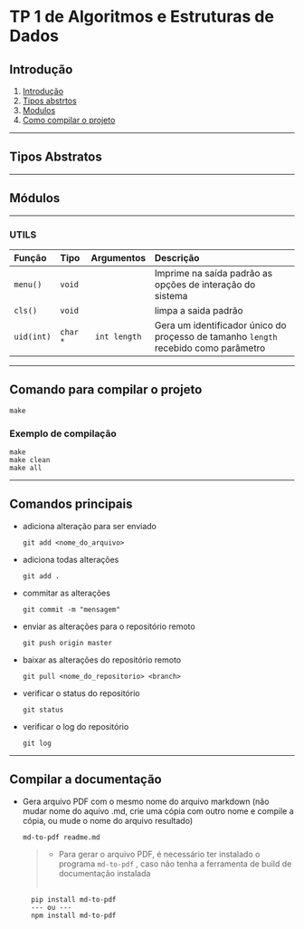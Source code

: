 # TP 1 de Algoritmos e Estruturas de Dados

## Introdução <a href="introduction"></a>

1. [Introdução](#introduction)
1. [Tipos abstrtos]('#tipos-abstratos')
1. [Modulos](#modules)
1. [Como compilar o projeto](#compilando-o-projeto)

---

## Tipos Abstratos <a name="tipos-abstratos"></a>
 ***
## Módulos <a name="modules"></a>

---

### UTILS

| Função     | Tipo     |  Argumentos  | Descrição                                                                           |
| :--------- | :------- | :----------: | :---------------------------------------------------------------------------------- |
| `menu()`   | `void`   |              | Imprime na saída padrão as opções de interação do sistema                           |
| `cls()`    | `void`   |              | limpa a saida padrão                                                                |
| `uid(int)` | `char *` | `int length` | Gera um identificador único do proçesso de tamanho `length` recebido como parâmetro |

---

## Comando para compilar o projeto <a name="compilando-o-projeto"></a>

    make

### Exemplo de compilação

    make
    make clean
    make all

---

## Comandos principais

- adiciona alteração para ser enviado

      git add <nome_do_arquivo>

- adiciona todas alterações

      git add .

- commitar as alterações

      git commit -m "mensagem"

- enviar as alterações para o repositório remoto

      git push origin master

- baixar as alterações do repositório remoto

      git pull <nome_do_repositorio> <branch>

- verificar o status do repositório

      git status

- verificar o log do repositório

      git log

---

## Compilar a documentação

- Gera arquivo PDF com o mesmo nome do arquivo markdown (não mudar nome do aquivo .md, crie uma cópia com outro nome e compile a cópia, ou mude o nome do arquivo resultado)

      md-to-pdf readme.md

  > - Para gerar o arquivo PDF, é necessário ter instalado o programa `md-to-pdf` , caso não tenha a ferramenta de build de documentação instalada
  >
  > <br>

        pip install md-to-pdf
        --- ou ---
        npm install md-to-pdf
